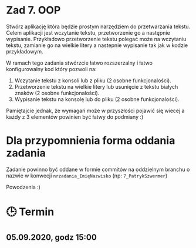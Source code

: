 # Zad 7. OOP

Stwórz aplikację która będzie prostym narzędziem do przetwarzania tekstu. Celem aplikacji jest wczytanie tekstu, przetworzenie go a następnie wypisanie.
Przykładowo przetworzenie tekstu polegać może na wczytaniu tekstu, zamianie go na wielkie litery a nastepnie wypisanie tak jak w kodzie przykładowym.

W ramach tego zadania stwórzcie łatwo rozszerzalny i łatwo konfigurowalny kod który pozwoli na:

1. Wczytanie tekstu z konsoli lub z pliku (2 osobne funkcjonalości).
2. Przetworzenie tekstu na wielkie litery lub usunięcie z tekstu białych znaków (2 osobne funkcjonalości).
3. Wypisanie tekstu na konsolę lub do pliku (2 osobne funkcjonalości).

Pamiętajcie jednak, że wymagań może w przyszłości pojawić się wiecej a każdy z 3 elementów powinien być łatwy do podmiany :)

# Dla przypomnienia forma oddania zadania
Zadanie powinno być oddane w formie commitów na oddzielnym branchu o nazwie w konwecji `nrzadania_ImięNazwisko` (np: `7_PatrykSzwermer`)

Powodzenia :) 

# :clock3: Termin
## 05.09.2020, godz 15:00 

